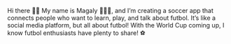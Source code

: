 Hi there 👋🏻
My name is Magaly 👩🏻‍💻, and I’m creating a soccer app that connects people who want to learn, play, and talk about futbol. It’s like a social media platform, but all about futbol! With the World Cup coming up, I know futbol enthusiasts have plenty to share! ⚽️




